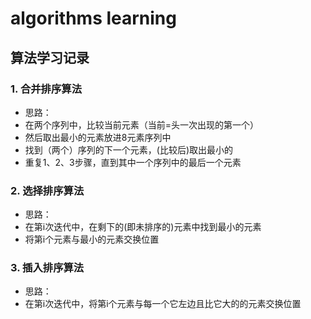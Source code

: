 # algorithms learning
## 算法学习记录

### 1. 合并排序算法
* 思路：
* 在两个序列中，比较当前元素（当前=头一次出现的第一个）
* 然后取出最小的元素放进8元素序列中
* 找到（两个）序列的下一个元素，(比较后)取出最小的
* 重复1、2、3步骤，直到其中一个序列中的最后一个元素

### 2. 选择排序算法
* 思路：
* 在第i次迭代中，在剩下的(即未排序的)元素中找到最小的元素
* 将第i个元素与最小的元素交换位置

### 3. 插入排序算法
*  思路：
* 在第i次迭代中，将第i个元素与每一个它左边且比它大的的元素交换位置
